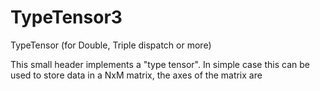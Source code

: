 # TypeTensor3
TypeTensor (for Double, Triple dispatch or more)

This small header implements a "type tensor".
In simple case this can be used to store data in a NxM matrix, the
axes of the matrix are 
